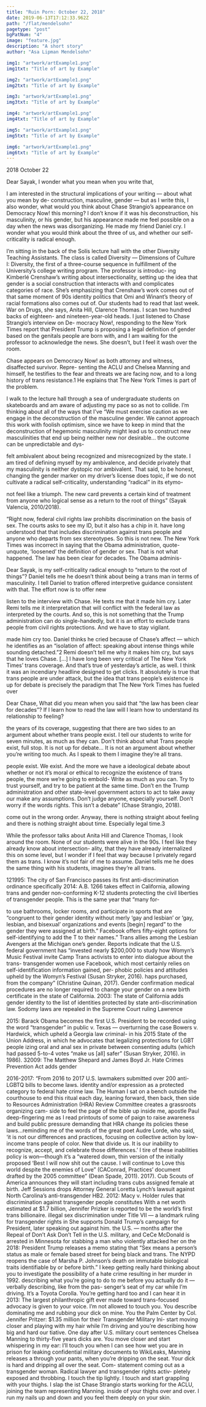 ```yaml
---
title: "Ruin Porn: October 22, 2018"
date: 2019-06-13T17:12:33.962Z
path: "/flat/mendelsohn"
pagetype: "post"
bgPatNum: "4"
image: "feature.jpg"
description: "A short story"
author: "Asa Lipman Mendelsohn"

img1: "artwork/artExample1.png"
img1txt: "Title of art by Example"

img2: "artwork/artExample1.png"
img2txt: "Title of art by Example"

img3: "artwork/artExample1.png"
img3txt: "Title of art by Example"

img4: "artwork/artExample1.png"
img4txt: "Title of art by Example"

img5: "artwork/artExample1.png"
img5txt: "Title of art by Example"

img6: "artwork/artExample1.png"
img6txt: "Title of art by Example"
---
```


2018 October 22 

Dear Sayak, I wonder what you mean when you write that, 

I am interested in the structural implications of your writing — about what you mean by de- construction, masculine, gender — but as I write this, I also wonder, what would you think about Chase Strangio’s appearance on Democracy Now! this morning? I don’t know if it was his deconstruction, his masculinity, or his gender, but his appearance made me feel possible on a day when the news was disorganizing. He made my friend Daniel cry. I wonder what you would think about the three of us, and whether our self-criticality is radical enough. 

I’m sitting in the back of the Solís lecture hall with the other Diversity Teaching Assistants. The class is called Diversity — Dimensions of Culture I: Diversity, the first of a three-course sequence in fulfillment of the University’s college writing program. The professor is introduc- ing Kimberlé Crenshaw’s writing about intersectionality, setting up the idea that gender is a social construction that interacts with and complicates categories of race. She’s emphasizing that Crenshaw’s work comes out of that same moment of 90s identity politics that Omi and Winant’s theory of racial formations also comes out of. Our students had to read that last week. War on Drugs, she says, Anita Hill, Clarence Thomas. I scan two hundred backs of eighteen- and nineteen-year-old heads. I just listened to Chase Strangio’s interview on De- mocracy Now!, responding to the New York Times report that President Trump is proposing a legal definition of gender based on the genitals people are born with, and I am waiting for the professor to acknowledge the news. She doesn’t, but I feel it wash over the room. 

Chase appears on Democracy Now! as both attorney and witness, disaffected survivor. Repre- senting the ACLU and Chelsea Manning and himself, he testifies to the fear and threats we are facing now, and to a long history of trans resistance.1 He explains that The New York Times is part of the problem. 

I walk to the lecture hall through a sea of undergraduate students on skateboards and am aware of adjusting my pace so as not to collide. I’m thinking about all of the ways that I’ve “We must exercise caution as we engage in the deconstruction of the masculine gender. We cannot approach this work with foolish optimism, since we have to keep in mind that the deconstruction of hegemonic masculinity might lead us to construct new masculinities that end up being neither new nor desirable... the outcome can be unpredictable and dys- 

felt ambivalent about being recognized and misrecognized by the state. I am tired of defining myself by my ambivalence, and decide privately that my masculinity is neither dystopic nor ambivalent. That said, to be honest, changing the gender marker on my driver’s license does topic, if we do not cultivate a radical self-criticality, understanding “radical” in its etymo- 

not feel like a triumph. The new card prevents a certain kind of treatment from anyone who logical sense as a return to the root of things” (Sayak Valencia, 2010/2018). 

“Right now, federal civil rights law prohibits discrimination on the basis of sex. The courts 
asks to see my ID, but it also has a chip in it. have long understood that that includes discrimination against trans people and anyone who departs from sex stereotypes. So this is not new. The New York Times was incorrect in saying that the Obama administration, quote-unquote, ‘loosened’ the definition of gender or sex. That is not what happened. The law has been clear for decades. The Obama adminis- 

Dear Sayak, is my self-criticality radical enough to “return to the root of things”? Daniel tells me he doesn’t think about being a trans man in terms of masculinity. I tell Daniel to tration offered interpretive guidance consistent with that. The effort now is to offer new 

listen to the interview with Chase. He texts me that it made him cry. Later Remi tells me it interpretation that will conflict with the federal law as interpreted by the courts. And so, this is not something that the Trump administration can do single-handedly, but it is an effort to exclude trans people from civil rights protections. And we have to stay vigilant. 

made him cry too. Daniel thinks he cried because of Chase’s affect — which he identifies as an “isolation of affect: speaking about intense things while sounding detached.”2 Remi doesn’t tell me why it makes him cry, but says that he loves Chase. [...] I have long been very critical of The New York Times’ trans coverage. And that’s true of yesterday’s article, as well. I think it was an incendiary headline designed to get clicks. It absolutely is true that trans people are under attack, but the idea that trans people’s existence is up for debate is precisely the paradigm that The New York Times has fueled over 

Dear Chase, What did you mean when you said that “the law has been clear for decades”? If I learn how to read the law will I learn how to understand its relationship to feeling? 

the years of its coverage, suggesting that there are two sides to an argument about whether trans people exist. 
I tell our students to write for seven minutes, as much as they can. Don’t think about what 
Trans people exist, full stop. It is not up for debate... It is not an argument about whether 
you’re writing too much. As I speak to them I imagine they’re all trans. 

people exist. We exist. And the more we have a ideological debate about whether or not it’s moral or ethical to recognize the existence of trans people, the more we’re going to embold- 
Write as much as you can. Try to trust yourself, and try to be patient at the same time. Don’t en the Trump administration and other state-level government actors to act to take away our 
make any assumptions. Don’t judge anyone, especially yourself. Don’t worry if the words rights. This isn’t a debate” (Chase Strangio, 2018). 

come out in the wrong order. Anyway, there is nothing straight about feeling and there is nothing straight about time. Especially legal time.3 

While the professor talks about Anita Hill and Clarence Thomas, I look around the room. None of our students were alive in the 90s. I feel like they already know about intersection- ality, that they have already internalized this on some level, but I wonder if I feel that way because I privately regard them as trans. I know it’s not fair of me to assume. Daniel tells me he does the same thing with his students, imagines they’re all trans. 

121995: The city of San Francisco passes its first anti-discrimination ordinance specifically 
2014: A.B. 1266 takes effect in California, allowing trans and gender non-conforming K-12 students protecting the civil liberties of transgender people. This is the same year that “many for- 

to use bathrooms, locker rooms, and participate in sports that are “congruent to their gender identity without merly ‘gay and lesbian’ or ‘gay, lesbian, and bisexual’ organizations and events [begin] 
regard” to the gender they were assigned at birth.” Facebook offers fifty-eight options for self-identifying to add the T to their names.” Trans allies among the Lesbian Avengers at the Michigan 
one’s gender. Reports indicate that the U.S. federal government has “invested nearly $200,000 to study how Womyn’s Music Festival invite Camp Trans activists to enter into dialogue about the trans- 
transgender women use Facebook, which most certainly relies on self-identification information gained, per- phobic policies and attitudes upheld by the Womyn’s Festival (Susan Stryker, 2016). 
haps purchased, from the company” (Christine Quinan, 2017). Gender confirmation medical procedures are no longer required to change your gender on a new birth certificate in the state of California. 2003: The state of California adds gender identity to the list of identities protected by state anti-discrimination law. Sodomy laws are repealed in the Supreme Court ruling Lawrence 

2015: Barack Obama becomes the first U.S. President to be recorded using the word “transgender” in public v. Texas — overturning the case Bowers v. Hardwick, which upheld a Georgia law criminal- 
in his 2015 State of the Union Address, in which he advocates that legalizing protections for LGBT people izing oral and anal sex in private between consenting adults (which had passed 5-to-4 votes 
“make us [all] safer” (Susan Stryker, 2016). in 1986). 32009: The Matthew Shepard and James Boyd Jr. Hate Crimes Prevention Act adds gender 

2016-2017: “From 2016 to 2017 U.S. lawmakers submitted over 200 anti-LGBTQ bills to become laws. identity and/or expression as a protected category to federal hate crime law. The Human 
I sat on a bench outside the courthouse to end this ritual each day, leaning forward, then back, then side to Resources Administration (HRA) Review Committee creates a grassroots organizing cam- 
side to feel the page of the bible up inside me, apostle Paul deep-fingering me as I read printouts of some of paign to raise awareness and build public pressure demanding that HRA change its policies 
these laws...reminding me of the words of the great poet Audre Lorde, who said, ‘it is not our differences and practices, focusing on collective action by low-income trans people of color. New 
that divide us. It is our inability to recognize, accept, and celebrate those differences.’ I tire of these inabilities policy is won—though it’s a “watered down, thin version of the initially proposed ‘Best 
I will now shit out the cause. I will continue to Love this world despite the enemies of Love” (CAConrad, Practices’ document drafted by the 2005 committee” (Dean Spade, 2011). 
2017). Cub Scouts of America announces they will start including trans cubs assigned female at birth. Jeff Sessions drops Attorney General Loretta Lynch’s lawsuit against North Carolina’s anti-transgender HB2. 2012: Macy v. Holder rules that discrimination against transgender people constitutes 
With a net worth estimated at $1.7 billion, Jennifer Prizker is reported to be the world’s first trans billionaire. illegal sex discrimination under Title VII — a landmark ruling for transgender rights in 
She supports Donald Trump’s campaign for President, later speaking out against him. the U.S. — months after the Repeal of Don’t Ask Don’t Tell in the U.S. military, and CeCe McDonald is arrested in Minnesota for stabbing a man who violently attacked her on the 
2018: President Trump releases a memo stating that “Sex means a person’s status as male or female based street for being black and trans. The NYPD reopens the case of Marsha P. Johnson’s death 
on immutable biological traits identifiable by or before birth.” I keep getting really hard thinking about you to investigate the possibility of a hate crime resulting in her murder in 1992. 
describing what you’re going to do to me before you actually do it — verbally describing, like from the pas- senger’s seat of my car while I’m driving. It’s a Toyota Corolla. You’re getting hard too and I can hear it in 2013: The largest philanthropic gift ever made toward trans-focused advocacy is given to 
your voice. I’m not allowed to touch you. You describe dominating me and rubbing your dick on mine. You the Palm Center by Col. Jennifer Pritzer: $1.35 million for their Transgender Military Ini- 
start moving closer and playing with my hair while I’m driving and you’re describing how big and hard our tiative. One day after U.S. military court sentences Chelsea Manning to thirty-five years 
dicks are. You move closer and start whispering in my ear: I’ll touch you when I can see how wet you are in prison for leaking confidential military documents to WikiLeaks, Manning releases a 
through your pants, when you’re dripping on the seat. Your dick is hard and dripping all over the seat. Com- statement coming out as a transgender woman. Radical lawyer and transgender rights activ- 
pletely exposed and throbbing. I touch the tip lightly. I touch and start grappling with your thighs. I slap the ist Chase Strangio starts working for the ACLU, joining the team representing Manning. 
inside of your thighs over and over. I run my nails up and down and you feel them deeply on your skin. 

